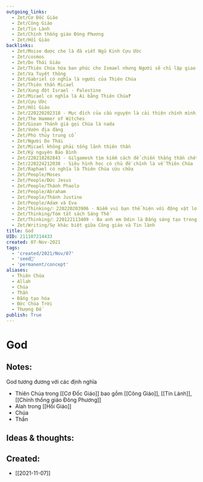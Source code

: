 ```yaml
---
outgoing_links:
  - Zet/Cơ Đốc Giáo
  - Zet/Công Giáo
  - Zet/Tin Lành
  - Zet/Chính thống giáo Đông Phương
  - Zet/Hồi Giáo
backlinks:
  - Zet/Moise được cho là đã viết Ngũ Kinh Cựu Ước
  - Zet/cosmos
  - Zet/Do Thái Giáo
  - Zet/Thiên Chúa hứa ban phúc cho Ismael nhưng Người sẽ chỉ lập giao ước với Isaac
  - Zet/Vạ Tuyệt thông
  - Zet/Gabriel có nghĩa là người của Thiên Chúa
  - Zet/Thiên thần Micael
  - Zet/Xung đột Israel - Palestine
  - Zet/Micael có nghĩa là Ai bằng Thiên Chúa❓
  - Zet/Cựu Ước
  - Zet/Hồi Giáo
  - Zet/220220202318 - Mục đích của cầu nguyện là cải thiện chính mình, không phải để làm đẹp lòng thượng đế
  - Zet/The Hammer of Witches
  - Zet/Gioan Thánh giá gọi Chúa là nada
  - Zet/Vườn địa đàng
  - Zet/Phù thủy trung cổ
  - Zet/Người Do Thái
  - Zet/Micael không phải tổng lãnh thiên thần
  - Zet/Kỷ nguyên Bảo Bình
  - Zet/220218202843 - Gilgamesh tìm kiếm cách để chiến thắng thần chết nhưng thất bại
  - Zet/220224212038 - Siêu hình học có chủ đề chính là về Thiên Chúa
  - Zet/Raphael có nghĩa là Thiên Chúa cứu chữa
  - Zet/People/Moses
  - Zet/People/Đức Jesus
  - Zet/People/Thánh Phaolo
  - Zet/People/Abraham
  - Zet/People/Thánh Justino
  - Zet/People/Adam và Eva
  - Zet/Thinking/❕ 220220203906 - Niềm vui bạn thể hiện với động vật lơn hơn là việc bạn săn bắt chúng
  - Zet/Thinking/Tóm tắt sách Sáng Thế
  - Zet/Thinking/❕ 220122113409 - Ba anh em Odin là Đấng sáng tạo trong thần thoại Bắc Âu
  - Zet/Writing/Sự khác biệt giữa Công giáo và Tin lành
title: God
UID: 211107214433
created: 07-Nov-2021
tags:
  - 'created/2021/Nov/07'
  - 'seed🥜'
  - 'permanent/concept'
aliases:
  - Thiên Chúa
  - Allah
  - Chúa
  - Thần
  - Đấng tạo hóa
  - Đức Chúa Trời
  - Thượng Đế
publish: True
---
```

# God

## Notes:
God tương đương với các định nghĩa

  - Thiên Chúa trong [[Cơ Đốc Giáo]] bao gồm [[Công Giáo]], [[Tin Lành]], [[Chính thống giáo Đông Phương]]
  - Alah trong [[Hồi Giáo]]
  - Chúa
  - Thần

## Ideas & thoughts:

## Created:
- [[2021-11-07]]
